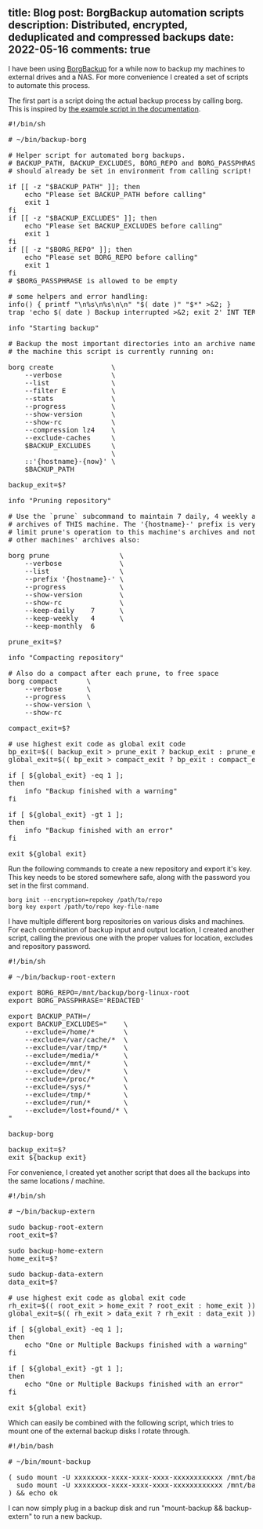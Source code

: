 title: Blog
post: BorgBackup automation scripts
description: Distributed, encrypted, deduplicated and compressed backups
date: 2022-05-16
comments: true
---

I have been using [BorgBackup](https://www.borgbackup.org/) for a while now to backup my machines to external drives and a NAS.
For more convenience I created a set of scripts to automate this process.

The first part is a script doing the actual backup process by calling borg.
This is inspired by [the example script in the documentation](https://borgbackup.readthedocs.io/en/stable/quickstart.html#automating-backups).

<pre class="sh_sh">
#!/bin/sh

# ~/bin/backup-borg

# Helper script for automated borg backups.
# BACKUP_PATH, BACKUP_EXCLUDES, BORG_REPO and BORG_PASSPHRASE
# should already be set in environment from calling script!

if [[ -z "$BACKUP_PATH" ]]; then
    echo "Please set BACKUP_PATH before calling"
    exit 1
fi
if [[ -z "$BACKUP_EXCLUDES" ]]; then
    echo "Please set BACKUP_EXCLUDES before calling"
    exit 1
fi
if [[ -z "$BORG_REPO" ]]; then
    echo "Please set BORG_REPO before calling"
    exit 1
fi
# $BORG_PASSPHRASE is allowed to be empty

# some helpers and error handling:
info() { printf "\n%s\n%s\n\n" "$( date )" "$*" >&2; }
trap 'echo $( date ) Backup interrupted >&2; exit 2' INT TERM

info "Starting backup"

# Backup the most important directories into an archive named after
# the machine this script is currently running on:

borg create              \
    --verbose            \
    --list               \
    --filter E           \
    --stats              \
    --progress           \
    --show-version       \
    --show-rc            \
    --compression lz4    \
    --exclude-caches     \
    $BACKUP_EXCLUDES     \
                         \
    ::'{hostname}-{now}' \
    $BACKUP_PATH

backup_exit=$?

info "Pruning repository"

# Use the `prune` subcommand to maintain 7 daily, 4 weekly and 6 monthly
# archives of THIS machine. The '{hostname}-' prefix is very important to
# limit prune's operation to this machine's archives and not apply to
# other machines' archives also:

borg prune                 \
    --verbose              \
    --list                 \
    --prefix '{hostname}-' \
    --progress             \
    --show-version         \
    --show-rc              \
    --keep-daily    7      \
    --keep-weekly   4      \
    --keep-monthly  6

prune_exit=$?

info "Compacting repository"

# Also do a compact after each prune, to free space
borg compact       \
    --verbose      \
    --progress     \
    --show-version \
    --show-rc

compact_exit=$?

# use highest exit code as global exit code
bp_exit=$(( backup_exit > prune_exit ? backup_exit : prune_exit ))
global_exit=$(( bp_exit > compact_exit ? bp_exit : compact_exit ))

if [ ${global_exit} -eq 1 ];
then
    info "Backup finished with a warning"
fi

if [ ${global_exit} -gt 1 ];
then
    info "Backup finished with an error"
fi

exit ${global_exit}
</pre>

Run the following commands to create a new repository and export it's key.
This key needs to be stored somewhere safe, along with the password you set in the first command.

    borg init --encryption=repokey /path/to/repo
    borg key export /path/to/repo key-file-name

I have multiple different borg repositories on various disks and machines.
For each combination of backup input and output location, I created another script, calling the previous one with the proper values for location, excludes and repository password.

<pre class="sh_sh">
#!/bin/sh

# ~/bin/backup-root-extern

export BORG_REPO=/mnt/backup/borg-linux-root
export BORG_PASSPHRASE='REDACTED'

export BACKUP_PATH=/
export BACKUP_EXCLUDES="    \
    --exclude=/home/*       \
    --exclude=/var/cache/*  \
    --exclude=/var/tmp/*    \
    --exclude=/media/*      \
    --exclude=/mnt/*        \
    --exclude=/dev/*        \
    --exclude=/proc/*       \
    --exclude=/sys/*        \
    --exclude=/tmp/*        \
    --exclude=/run/*        \
    --exclude=/lost+found/* \
"

backup-borg

backup_exit=$?
exit ${backup_exit}
</pre>

For convenience, I created yet another script that does all the backups into the same locations / machine.

<pre class="sh_sh">
#!/bin/sh

# ~/bin/backup-extern

sudo backup-root-extern
root_exit=$?

sudo backup-home-extern
home_exit=$?

sudo backup-data-extern
data_exit=$?

# use highest exit code as global exit code
rh_exit=$(( root_exit > home_exit ? root_exit : home_exit ))
global_exit=$(( rh_exit > data_exit ? rh_exit : data_exit ))

if [ ${global_exit} -eq 1 ];
then
    echo "One or Multiple Backups finished with a warning"
fi

if [ ${global_exit} -gt 1 ];
then
    echo "One or Multiple Backups finished with an error"
fi

exit ${global_exit}
</pre>

Which can easily be combined with the following script, which tries to mount one of the external backup disks I rotate through.

<pre class="sh_sh">
#!/bin/bash

# ~/bin/mount-backup

( sudo mount -U xxxxxxxx-xxxx-xxxx-xxxx-xxxxxxxxxxxx /mnt/backup -t ext4 ||
  sudo mount -U xxxxxxxx-xxxx-xxxx-xxxx-xxxxxxxxxxxx /mnt/backup -t ext4
) && echo ok
</pre>

I can now simply plug in a backup disk and run "mount-backup && backup-extern" to run a new backup.

